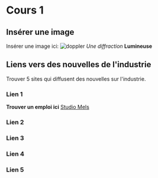 # Cours 1
## Insérer une image
Insérer une image ici: 
![doppler](Images/Lightshadows.jpg)
_Une diffraction_
**Lumineuse**


## Liens vers des nouvelles de l'industrie
Trouver 5 sites qui diffusent des nouvelles sur l'industrie.

### Lien 1 
**Trouver un emploi ici**
[Studio Mels](https://www.mels-studios.com/fr/)

### Lien 2 


### Lien 3 


### Lien 4 


### Lien 5 
